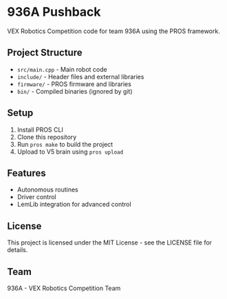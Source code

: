 # 936A Pushback

VEX Robotics Competition code for team 936A using the PROS framework.

## Project Structure

- `src/main.cpp` - Main robot code
- `include/` - Header files and external libraries
- `firmware/` - PROS firmware and libraries
- `bin/` - Compiled binaries (ignored by git)

## Setup

1. Install PROS CLI
2. Clone this repository
3. Run `pros make` to build the project
4. Upload to V5 brain using `pros upload`

## Features

- Autonomous routines
- Driver control
- LemLib integration for advanced control

## License

This project is licensed under the MIT License - see the LICENSE file for details.

## Team

936A - VEX Robotics Competition Team
